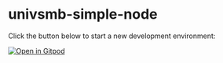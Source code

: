 # univsmb-simple-node

Click the button below to start a new development environment:

[![Open in Gitpod](https://gitpod.io/button/open-in-gitpod.svg)](https://gitpod.io/#https://github.com/scanderriahi-univ-smb/univsmb-simple-node)

